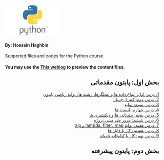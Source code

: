<img src="images/Python-logo.png" alt="Diffrent perspective of objects." width="180" height="100" >

#### By: Hossein Haghbin

Supported files and codes for the Python course

#### You may use the [This weblog](https://haghbinh.github.io/Python-Course/) to preview the content files.
<h2 style="text-align: justify; direction:rtl">   
بخش اول: پایتون مقدماتی
</h2>

<div dir=rtl>
<a href="https://github.com/haghbinh/Python-Course/blob/master/Note%20Books/sec1_basic%20data%20types%20and%20operators.ipynb" target="_blank">
  1. درس اول: انواع داده ها و عملگرها، رشته ها، توابع ریاضی پایتون 
</a> <br>
<div dir=rtl>
<a href="https://github.com/haghbinh/Python-Course/blob/master/Note%20Books/sec2_Control%20flow.ipynb" target="_blank">
  2. درس دوم: کنترل جریان 
</a> <br> 
<div dir=rtl>
<a href="https://github.com/haghbinh/Python-Course/blob/master/Note%20Books/sec3_functions.ipynb" target="_blank">
  3. درس سوم: توابع 
</a> <br> 
<div dir=rtl>
<a href="https://github.com/haghbinh/Python-Course/blob/master/Note%20Books/sec4_lists.ipynb" target="_blank">
  4. درس چهارم: لیست ها 
</a> <br> 
<div dir=rtl>
<a href="https://github.com/haghbinh/Python-Course/blob/master/Note%20Books/sec5_tuples%20and%20dictionaries.ipynb" target="_blank">
  5. درس پنجم: چندتایی ها و دیکشنری ها 
</a> <br> 
<a href="https://github.com/haghbinh/Python-Course/blob/master/Note%20Books/sec6_projects%20review.ipynb" target="_blank">
6. درس  ششم: مرور چند مینی پروژه 
</a> <br> 
<a href="https://github.com/haghbinh/Python-Course/blob/master/Note%20Books/sec7_lambda_filter_map_zip.ipynb" target="_blank">
7. درس  هفتم: توابع lambda، filter، map و zip  
</a> <br> 
<a href="https://github.com/haghbinh/Python-Course/blob/master/Note%20Books/sec8_files.ipynb" target="_blank">
8. درس  هشتم: کار با فایل ها 
</a> <br>

<a href="https://github.com/haghbinh/Python-Course/blob/master/Note%20Books/sec9_NumPy.ipynb" target="_blank">
9. درس  نهم: کار با کتابخانه نامپای 
</a> <br>

<h2 style="text-align: justify; direction:rtl">   
بخش دوم: پایتون پیشرفته
</h2>

